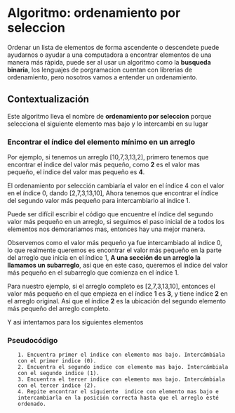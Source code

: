 # Algoritmo: ordenamiento por seleccion
Ordenar un lista de elementos de forma ascendente o descendete puede ayudarnos o ayudar a una computadora a encontrar elementos de una manera más rápida, puede ser al usar un algoritmo como la **busqueda binaria**, los lenguajes de porgramacion cuentan con librerias de ordenamiento, pero nosotros vamos a entender un ordenamiento.
## Contextualización 
Este algoritmo lleva el nombre de **ordenamiento por seleccion** porque selecciona el siguiente elemento mas bajo y lo intercambi en su lugar
### Encontrar el índice del elemento mínimo en un arreglo
Por ejemplo, si tenemos un arreglo [10,7,3,13,2], primero tenemos que encontrar el indice del valor más pequeño, como **2** es el valor mas pequeño, el indice del valor mas pequeño es **4**.

El ordenamiento por selección cambiaría el valor en el índice 4 con el valor en el índice 0, dando [2,7,3,13,10], Ahora tenemos que encontrar el índice del segundo valor más pequeño para intercambiarlo al índice 1.

Puede ser difícil escribir el código que encuentre el índice del segundo valor más pequeño en un arreglo, si seguimos el paso inicial de a todos los elementos nos demorariamos mas, entonces hay una mejor manera. 

Observemos como el valor más pequeño ya fue intercambiado al índice 0, lo que realmente queremos es encontrar el valor más pequeño en la parte del arreglo que inicia en el índice 1, **A una sección de un arreglo la llamamos un subarreglo**, así que en este caso, queremos el índice del valor más pequeño en el subarreglo que comienza en el índice 1.

Para nuestro ejemplo, si el arreglo completo es [2,7,3,13,10], entonces el valor más pequeño en el que empieza en el índice **1** es **3**, y tiene índice **2** en el arreglo original. Así que el índice **2** es la ubicación del segundo elemento más pequeño del arreglo completo.

Y asi intentamos para los siguientes elementos
### **Pseudocódigo**
<ul>

    1. Encuentra primer el indice con elemento mas bajo. Intercámbiala con el primer indice (0).
    2. Encuentra el segundo indice con elemento mas bajo. Intercámbiala con el segundo indice (1).
    3. Encuentra el tercer indice con elemento mas bajo. Intercámbiala con el tercer indice (2).
    4. Repite encontrar el siguiente  indice con elemento mas bajo e intercambiarla en la posición correcta hasta que el arreglo esté ordenado.
</ul>
